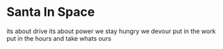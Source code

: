 # Santa In Space
its about drive its about power we stay hungry we devour put in the work put in the hours and take whats ours
